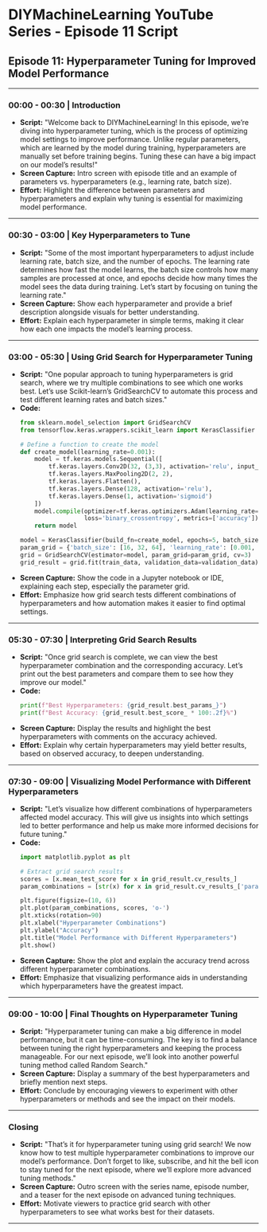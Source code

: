 
# DIYMachineLearning YouTube Series - Episode 11 Script

## Episode 11: Hyperparameter Tuning for Improved Model Performance

---

### 00:00 - 00:30 | Introduction
- **Script:** "Welcome back to DIYMachineLearning! In this episode, we’re diving into hyperparameter tuning, which is the process of optimizing model settings to improve performance. Unlike regular parameters, which are learned by the model during training, hyperparameters are manually set before training begins. Tuning these can have a big impact on our model’s results!"
- **Screen Capture:** Intro screen with episode title and an example of parameters vs. hyperparameters (e.g., learning rate, batch size).
- **Effort:** Highlight the difference between parameters and hyperparameters and explain why tuning is essential for maximizing model performance.

---

### 00:30 - 03:00 | Key Hyperparameters to Tune
- **Script:** "Some of the most important hyperparameters to adjust include learning rate, batch size, and the number of epochs. The learning rate determines how fast the model learns, the batch size controls how many samples are processed at once, and epochs decide how many times the model sees the data during training. Let’s start by focusing on tuning the learning rate."
- **Screen Capture:** Show each hyperparameter and provide a brief description alongside visuals for better understanding.
- **Effort:** Explain each hyperparameter in simple terms, making it clear how each one impacts the model’s learning process.

---

### 03:00 - 05:30 | Using Grid Search for Hyperparameter Tuning
- **Script:** "One popular approach to tuning hyperparameters is grid search, where we try multiple combinations to see which one works best. Let’s use Scikit-learn’s GridSearchCV to automate this process and test different learning rates and batch sizes."
- **Code:**
  ```python
  from sklearn.model_selection import GridSearchCV
  from tensorflow.keras.wrappers.scikit_learn import KerasClassifier

  # Define a function to create the model
  def create_model(learning_rate=0.001):
      model = tf.keras.models.Sequential([
          tf.keras.layers.Conv2D(32, (3,3), activation='relu', input_shape=(128, 128, 3)),
          tf.keras.layers.MaxPooling2D(2, 2),
          tf.keras.layers.Flatten(),
          tf.keras.layers.Dense(128, activation='relu'),
          tf.keras.layers.Dense(1, activation='sigmoid')
      ])
      model.compile(optimizer=tf.keras.optimizers.Adam(learning_rate=learning_rate),
                    loss='binary_crossentropy', metrics=['accuracy'])
      return model

  model = KerasClassifier(build_fn=create_model, epochs=5, batch_size=32, verbose=0)
  param_grid = {'batch_size': [16, 32, 64], 'learning_rate': [0.001, 0.0001, 0.01]}
  grid = GridSearchCV(estimator=model, param_grid=param_grid, cv=3)
  grid_result = grid.fit(train_data, validation_data=validation_data)
  ```
- **Screen Capture:** Show the code in a Jupyter notebook or IDE, explaining each step, especially the parameter grid.
- **Effort:** Emphasize how grid search tests different combinations of hyperparameters and how automation makes it easier to find optimal settings.

---

### 05:30 - 07:30 | Interpreting Grid Search Results
- **Script:** "Once grid search is complete, we can view the best hyperparameter combination and the corresponding accuracy. Let’s print out the best parameters and compare them to see how they improve our model."
- **Code:**
  ```python
  print(f"Best Hyperparameters: {grid_result.best_params_}")
  print(f"Best Accuracy: {grid_result.best_score_ * 100:.2f}%")
  ```
- **Screen Capture:** Display the results and highlight the best hyperparameters with comments on the accuracy achieved.
- **Effort:** Explain why certain hyperparameters may yield better results, based on observed accuracy, to deepen understanding.

---

### 07:30 - 09:00 | Visualizing Model Performance with Different Hyperparameters
- **Script:** "Let’s visualize how different combinations of hyperparameters affected model accuracy. This will give us insights into which settings led to better performance and help us make more informed decisions for future tuning."
- **Code:**
  ```python
  import matplotlib.pyplot as plt

  # Extract grid search results
  scores = [x.mean_test_score for x in grid_result.cv_results_]
  param_combinations = [str(x) for x in grid_result.cv_results_['params']]

  plt.figure(figsize=(10, 6))
  plt.plot(param_combinations, scores, 'o-')
  plt.xticks(rotation=90)
  plt.xlabel("Hyperparameter Combinations")
  plt.ylabel("Accuracy")
  plt.title("Model Performance with Different Hyperparameters")
  plt.show()
  ```
- **Screen Capture:** Show the plot and explain the accuracy trend across different hyperparameter combinations.
- **Effort:** Emphasize that visualizing performance aids in understanding which hyperparameters have the greatest impact.

---

### 09:00 - 10:00 | Final Thoughts on Hyperparameter Tuning
- **Script:** "Hyperparameter tuning can make a big difference in model performance, but it can be time-consuming. The key is to find a balance between tuning the right hyperparameters and keeping the process manageable. For our next episode, we’ll look into another powerful tuning method called Random Search."
- **Screen Capture:** Display a summary of the best hyperparameters and briefly mention next steps.
- **Effort:** Conclude by encouraging viewers to experiment with other hyperparameters or methods and see the impact on their models.

---

### Closing
- **Script:** "That’s it for hyperparameter tuning using grid search! We now know how to test multiple hyperparameter combinations to improve our model’s performance. Don’t forget to like, subscribe, and hit the bell icon to stay tuned for the next episode, where we’ll explore more advanced tuning methods."
- **Screen Capture:** Outro screen with the series name, episode number, and a teaser for the next episode on advanced tuning techniques.
- **Effort:** Motivate viewers to practice grid search with other hyperparameters to see what works best for their datasets.

---
